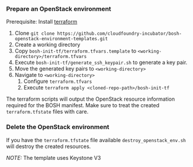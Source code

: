 ### Prepare an OpenStack environment

Prerequisite: Install [terraform](https://www.terraform.io/intro/getting-started/install.html)

1. Clone `git clone https://github.com/cloudfoundry-incubator/bosh-openstack-environment-templates.git`
1. Create a working directory
1. Copy `bosh-init-tf/terraform.tfvars.template` to `<working-directory>/terraform.tfvars`
1. Execute `bosh-init-tf/generate_ssh_keypair.sh` to generate a key pair.
1. Move the generated key pairs to `<working-directory>`
1. Navigate to `<working-directory>`
    1. Configure `terraform.tfvars`
    1. Execute `terraform apply <cloned-repo-path>/bosh-init-tf`

The terraform scripts will output the OpenStack resource information required for the BOSH manifest.
Make sure to treat the created `terraform.tfstate` files with care.

### Delete the OpenStack environment

If you have the `terraform.tfstate` file available `destroy_openstack_env.sh` will
destroy the created resources.

*NOTE:* The template uses Keystone V3
